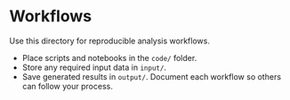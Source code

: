 # Workflows

Use this directory for reproducible analysis workflows.
- Place scripts and notebooks in the `code/` folder.
- Store any required input data in `input/`.
- Save generated results in `output/`.
Document each workflow so others can follow your process.

